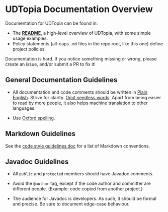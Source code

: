 # UDTopia Documentation Overview

Documentation for UDTopia can be found in:

- The **[README](README.md)**, a high-level overview of UDTopia, with some simple usage examples.
- Policy statements (all-caps `.md` files in the repo root, like this one) define project policies.

[readme]: README.md

Documentation is hard.
If you notice something missing or wrong, please create an issue, and/or submit a PR to fix it!

## General Documentation Guidelines

- All documentation and code comments should be written in [Plain English][plain].
  Strive for clarity.
  [Omit needless words][omit].
  Apart from being easier to read by more people, it also helps machine translation to other languages.

- Use [Oxford spelling][oxford].

[plain]: http://www.plainenglish.co.uk/free-guides.html
[oxford]: https://en.wikipedia.org/wiki/Oxford_spelling
[omit]: https://www.bartleby.com/141/strunk5.html#13

## Markdown Guidelines

See the [code style guidelines doc][style] for a list of Markdown conventions.

[style]: CODE_STYLE.md

## Javadoc Guidelines

- All `public` and `protected` members should have Javadoc comments.

- Avoid the `@author` tag, except if the code author and committer are different people.
  (Example: code copied from another project.)

- The audience for Javadoc is developers.
  As such, it should be formal and precise.
  Be sure to document edge-case behaviour.
